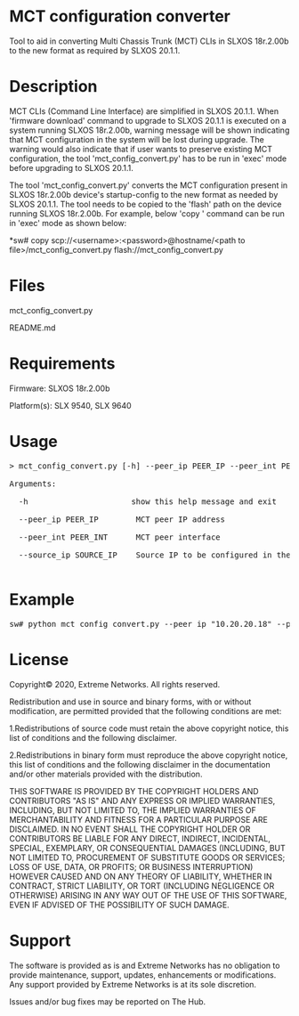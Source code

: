 # MCT configuration converter
Tool to aid in converting  Multi Chassis Trunk (MCT) CLIs in SLXOS 18r.2.00b to the new format as required by SLXOS 20.1.1.

# Description
MCT CLIs (Command Line Interface) are simplified in SLXOS 20.1.1.
When 'firmware download' command to upgrade to SLXOS 20.1.1 is executed on a system running SLXOS 18r.2.00b,
warning message will be shown indicating that MCT configuration in the system will be lost during upgrade. The warning would also indicate
that if user wants to preserve existing MCT configuration, the tool 'mct_config_convert.py' has to be run in 'exec' mode before upgrading to SLXOS 20.1.1.

The tool 'mct_config_convert.py' converts the MCT configuration present in SLXOS 18r.2.00b device's startup-config to the new format as needed by SLXOS 20.1.1. The tool needs to be copied to the 'flash' path on the device running SLXOS 18r.2.00b.
For example, below 'copy ' command can be run in 'exec' mode as shown below:

*sw# copy scp://\<username\>:\<password\>@hostname/\<path to file\>\/mct_config_convert.py  flash://mct_config_convert.py

# Files
mct_config_convert.py

README.md

# Requirements
Firmware: SLXOS 18r.2.00b

Platform(s): SLX 9540, SLX 9640

# Usage
<pre>
> mct_config_convert.py [-h] --peer_ip PEER_IP --peer_int PEER_INT [--source_ip SOURCE_IP]  

Arguments: 

  -h                      show this help message and exit 

  --peer_ip PEER_IP        MCT peer IP address 

  --peer_int PEER_INT      MCT peer interface

  --source_ip SOURCE_IP    Source IP to be configured in the peer-interface in CIDR format. This argument is optional.
  </pre>

# Example

<pre>
sw# python mct_config_convert.py --peer_ip "10.20.20.18" --peer_int "Port-Channel 64" 
</pre>

# License
Copyright© 2020, Extreme Networks. All rights reserved.

Redistribution and use in source and binary forms, with or without modification, are permitted provided that the following conditions are met:

1.Redistributions of source code must retain the above copyright notice, this list of conditions and the following disclaimer.


2.Redistributions in binary form must reproduce the above copyright notice, this list of conditions and the following disclaimer in the documentation and/or other materials provided with the distribution.


THIS SOFTWARE IS PROVIDED BY THE COPYRIGHT HOLDERS AND CONTRIBUTORS "AS IS" AND ANY EXPRESS OR IMPLIED WARRANTIES, INCLUDING, BUT NOT LIMITED TO, THE IMPLIED WARRANTIES OF MERCHANTABILITY AND FITNESS FOR A PARTICULAR PURPOSE ARE DISCLAIMED. IN NO EVENT SHALL THE COPYRIGHT HOLDER OR CONTRIBUTORS BE LIABLE FOR ANY DIRECT, INDIRECT, INCIDENTAL, SPECIAL, EXEMPLARY, OR CONSEQUENTIAL DAMAGES (INCLUDING, BUT NOT LIMITED TO, PROCUREMENT OF SUBSTITUTE GOODS OR SERVICES; LOSS OF USE, DATA, OR PROFITS; OR BUSINESS INTERRUPTION) HOWEVER CAUSED AND ON ANY THEORY OF LIABILITY, WHETHER IN CONTRACT, STRICT LIABILITY, OR TORT (INCLUDING NEGLIGENCE OR OTHERWISE) ARISING IN ANY WAY OUT OF THE USE OF THIS SOFTWARE, EVEN IF ADVISED OF THE POSSIBILITY OF SUCH DAMAGE.

# Support
The software is provided as is and Extreme Networks has no obligation to provide maintenance, support, updates, enhancements or modifications. Any support provided by Extreme Networks is at its sole discretion.

Issues and/or bug fixes may be reported on The Hub.
